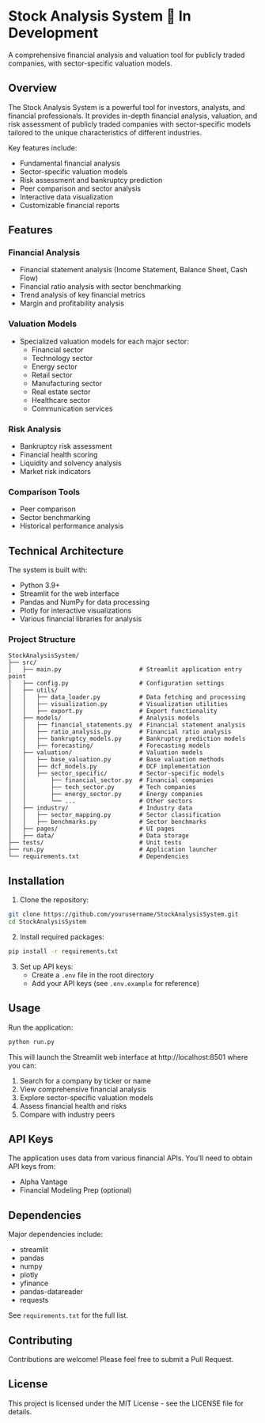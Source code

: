 # Stock Analysis System 🔄 In Development

A comprehensive financial analysis and valuation tool for publicly traded companies, with sector-specific valuation models.

## Overview

The Stock Analysis System is a powerful tool for investors, analysts, and financial professionals. It provides in-depth financial analysis, valuation, and risk assessment of publicly traded companies with sector-specific models tailored to the unique characteristics of different industries.

Key features include:
- Fundamental financial analysis
- Sector-specific valuation models
- Risk assessment and bankruptcy prediction
- Peer comparison and sector analysis
- Interactive data visualization
- Customizable financial reports

## Features

### Financial Analysis
- Financial statement analysis (Income Statement, Balance Sheet, Cash Flow)
- Financial ratio analysis with sector benchmarking
- Trend analysis of key financial metrics
- Margin and profitability analysis

### Valuation Models
- Specialized valuation models for each major sector:
  - Financial sector
  - Technology sector
  - Energy sector
  - Retail sector
  - Manufacturing sector
  - Real estate sector
  - Healthcare sector
  - Communication services

### Risk Analysis
- Bankruptcy risk assessment
- Financial health scoring
- Liquidity and solvency analysis
- Market risk indicators

### Comparison Tools
- Peer comparison
- Sector benchmarking
- Historical performance analysis

## Technical Architecture

The system is built with:
- Python 3.9+
- Streamlit for the web interface
- Pandas and NumPy for data processing
- Plotly for interactive visualizations
- Various financial libraries for analysis

### Project Structure
```
StockAnalysisSystem/
├── src/
│   ├── main.py                      # Streamlit application entry point
│   ├── config.py                    # Configuration settings
│   ├── utils/
│   │   ├── data_loader.py           # Data fetching and processing
│   │   ├── visualization.py         # Visualization utilities
│   │   ├── export.py                # Export functionality
│   ├── models/                      # Analysis models
│   │   ├── financial_statements.py  # Financial statement analysis
│   │   ├── ratio_analysis.py        # Financial ratio analysis
│   │   ├── bankruptcy_models.py     # Bankruptcy prediction models
│   │   ├── forecasting/             # Forecasting models
│   ├── valuation/                   # Valuation models
│   │   ├── base_valuation.py        # Base valuation methods
│   │   ├── dcf_models.py            # DCF implementation
│   │   ├── sector_specific/         # Sector-specific models
│   │       ├── financial_sector.py  # Financial companies
│   │       ├── tech_sector.py       # Tech companies
│   │       ├── energy_sector.py     # Energy companies
│   │       └── ...                  # Other sectors
│   ├── industry/                    # Industry data
│   │   ├── sector_mapping.py        # Sector classification
│   │   ├── benchmarks.py            # Sector benchmarks
│   ├── pages/                       # UI pages
│   ├── data/                        # Data storage
├── tests/                           # Unit tests
├── run.py                           # Application launcher
└── requirements.txt                 # Dependencies
```

## Installation

1. Clone the repository:
```bash
git clone https://github.com/yourusername/StockAnalysisSystem.git
cd StockAnalysisSystem
```

2. Install required packages:
```bash
pip install -r requirements.txt
```

3. Set up API keys:
   - Create a `.env` file in the root directory
   - Add your API keys (see `.env.example` for reference)

## Usage

Run the application:
```bash
python run.py
```

This will launch the Streamlit web interface at http://localhost:8501 where you can:
1. Search for a company by ticker or name
2. View comprehensive financial analysis
3. Explore sector-specific valuation models
4. Assess financial health and risks
5. Compare with industry peers

## API Keys

The application uses data from various financial APIs. You'll need to obtain API keys from:
- Alpha Vantage
- Financial Modeling Prep (optional)

## Dependencies

Major dependencies include:
- streamlit
- pandas
- numpy
- plotly
- yfinance
- pandas-datareader
- requests

See `requirements.txt` for the full list.

## Contributing

Contributions are welcome! Please feel free to submit a Pull Request.

## License

This project is licensed under the MIT License - see the LICENSE file for details.
